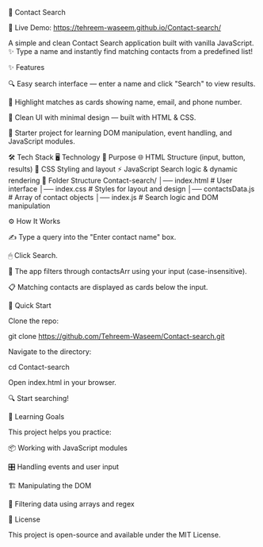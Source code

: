 📇 Contact Search

🔗 Live Demo: https://tehreem-waseem.github.io/Contact-search/

A simple and clean Contact Search application built with vanilla JavaScript. ✨ Type a name and instantly find matching contacts from a predefined list!

✨ Features

🔍 Easy search interface — enter a name and click "Search" to view results.

🧾 Highlight matches as cards showing name, email, and phone number.

🎨 Clean UI with minimal design — built with HTML & CSS.

🚀 Starter project for learning DOM manipulation, event handling, and JavaScript modules.

🛠 Tech Stack
🖥 Technology	📌 Purpose
🌐 HTML	Structure (input, button, results)
🎨 CSS	Styling and layout
⚡ JavaScript	Search logic & dynamic rendering
📂 Folder Structure
Contact-search/
│── index.html         # User interface
│── index.css          # Styles for layout and design
│── contactsData.js    # Array of contact objects
│── index.js           # Search logic and DOM manipulation

⚙️ How It Works

✍️ Type a query into the "Enter contact name" box.

🖱 Click Search.

🧩 The app filters through contactsArr using your input (case-insensitive).

📋 Matching contacts are displayed as cards below the input.

🚀 Quick Start

Clone the repo:

git clone https://github.com/Tehreem-Waseem/Contact-search.git


Navigate to the directory:

cd Contact-search


Open index.html in your browser.

🔍 Start searching!

🎯 Learning Goals

This project helps you practice:

📦 Working with JavaScript modules

🎛 Handling events and user input

🏗 Manipulating the DOM

🔎 Filtering data using arrays and regex

📜 License

This project is open-source and available under the MIT License.
